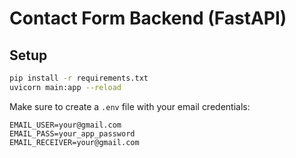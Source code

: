 
# Contact Form Backend (FastAPI)

## Setup

```bash
pip install -r requirements.txt
uvicorn main:app --reload
```

Make sure to create a `.env` file with your email credentials:

```
EMAIL_USER=your@gmail.com
EMAIL_PASS=your_app_password
EMAIL_RECEIVER=your@gmail.com
```
